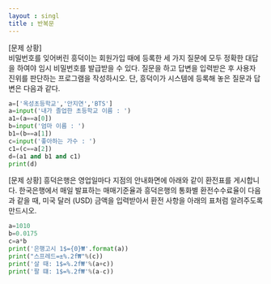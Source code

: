 ```yaml
---
layout : singl
title : 반복문
---
```


[문제 상황]   
비밀번호를 잊어버린 흥덕이는 회원가입 때에 등록한 세 가지 질문에 모두 정확한 대답을
하여야 임시 비밀번호를 발급받을 수 있다. 질문을 하고 답변을 입력받은 후 사용자 진위를
판단하는 프로그램을 작성하시오. 단, 흥덕이가 시스템에 등록해 놓은 질문과 답변은 다음과
같다.  
~~~python
a=['옥성초등학교','안지연','BTS']
a=input('내가 졸업한 초등학교 이름 : ')
a1=(a==a[0])
b=input('엄마 이름 : ')
b1=(b==a[1])
c=input('좋아하는 가수 : ')
c1=(c==a[2])
d=(a1 and b1 and c1)
print(d)
~~~   

[문제 상황]
흥덕은행은 영업일마다 지점의 안내화면에 아래와 같이 환전표를 게시합니다. 한국은행에서
매일 발표하는 매매기준율과 흥덕은행의 통화별 환전수수료율이 다음과 같을 때, 미국 달러
(USD) 금액을 입력받아서 환전 사항을 아래의 표처럼 알려주도록 만드시오.   

~~~python
a=1010
b=0.0175
c=a*b
print('은행고시 1$={0}₩'.format(a))
print("스프레드=±%.2f₩"%(c))
print('살 때: 1$=%.2f₩'%(a+c))
print('팔 떄: 1$=%.2f₩'%(a-c))
~~~
